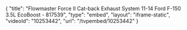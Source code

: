 {
    "title": "Flowmaster Force II Cat-back Exhaust System 11-14 Ford F-150 3.5L EcoBoost - 817539",
    "type": "embed",
    "layout": "iframe-static",
    "videoId": "10253442",
    "url": "\/tvpembed\/10253442"
}